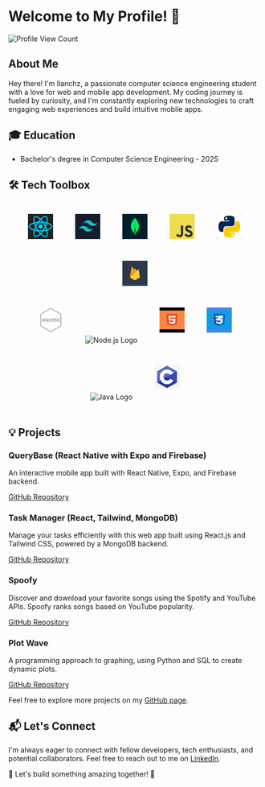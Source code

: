 # Welcome to My Profile! 🚀

![Profile View Count](https://komarev.com/ghpvc/?username=Ilanchz&label=Profile-View-Count)

## About Me

Hey there! I'm Ilanchz, a passionate computer science engineering student with a love for web and mobile app development. My coding journey is fueled by curiosity, and I'm constantly exploring new technologies to craft engaging web experiences and build intuitive mobile apps.

## 🎓 Education

- Bachelor's degree in Computer Science Engineering - 2025

## 🛠️ Tech Toolbox

<div align="center">
    <div>
        <img src="logos/react_logo.png" alt="React Logo" width="50" height="50" style="margin: 10px; padding: 10px;">
        <img src="logos/tailwind.jpg" alt="Tailwind CSS Logo" width="50" height="50" style="margin: 10px; padding: 10px;">
        <img src="logos/mongo.jpg" alt="MongoDB Logo" width="50" height="50" style="margin: 10px; padding: 10px;">
        <img src="logos/javascript.jpg" alt="JavaScript Logo" width="50" height="50" style="margin: 10px; padding: 10px;">
        <img src="logos/python.jpg" alt="Python Logo" width="50" height="50" style="margin: 10px; padding: 10px;">
        <img src="logos/firebase.png" alt="Firebase Logo" width="50" height="50" style="margin: 10px; padding: 10px;">
    </div>
    <div>
        <img src="logos/express.png" alt="Express Logo" width="50" height="50" style="margin: 10px; padding: 10px;">
        <img src="logos/nodejs.png" alt="Node.js Logo" width="50" height="50" style="margin: 10px; padding: 10px;">
        <img src="logos/html.png" alt="HTML Logo" width="50" height="50" style="margin: 10px; padding: 10px;">
        <img src="logos/css.png" alt="CSS Logo" width="50" height="50" style="margin: 10px; padding: 10px;">
        <img src="logos/java.png" alt="Java Logo" width="50" height="50" style="margin: 10px; padding: 10px;">
        <img src="logos/c.png" alt="C Logo" width="50" height="50" style="margin: 10px; padding: 10px;">
    </div>
</div>

## 💡 Projects

### QueryBase (React Native with Expo and Firebase)

An interactive mobile app built with React Native, Expo, and Firebase backend.

[GitHub Repository](https://github.com/Ilanchz/QueryBase---React-Native-Application)

### Task Manager (React, Tailwind, MongoDB)

Manage your tasks efficiently with this web app built using React.js and Tailwind CSS, powered by a MongoDB backend.

[GitHub Repository](https://github.com/Ilanchz/Task-Manager)

### Spoofy

Discover and download your favorite songs using the Spotify and YouTube APIs. Spoofy ranks songs based on YouTube popularity.

[GitHub Repository](https://github.com/Ilanchz/Spoofy)

### Plot Wave

A programming approach to graphing, using Python and SQL to create dynamic plots.

[GitHub Repository](https://github.com/Ilanchz/Plot-Wave-A-programming-approach-to-graphing)


Feel free to explore more projects on my [GitHub page](https://github.com/Ilanchz).

## 📬 Let's Connect

I'm always eager to connect with fellow developers, tech enthusiasts, and potential collaborators. Feel free to reach out to me on [LinkedIn](https://www.linkedin.com/in/ilanchezhiyan-v-78876326a/).

🌟 Let's build something amazing together! 🌟
